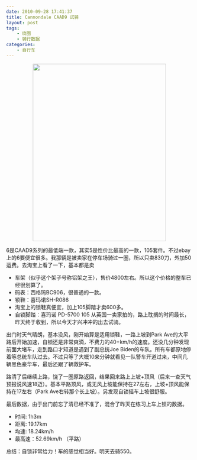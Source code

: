 ```yaml
---
date: 2010-09-28 17:41:37
title: Cannondale CAAD9 试骑
layout: post
tags:
    - 绕圈
    - 骑行数据
categories:
    - 自行车
---
```

<p style="text-align:center;"><a href="http://pic.ztpala.com/wp-content/uploads/2010/09/IMG_0182.jpg"><img class="size-full wp-image-4003 aligncenter" title="IMG_0182" src="http://pic.ztpala.com/wp-content/uploads/2010/09/IMG_0182.jpg" alt="" width="360" height="480" /></a></p>

6是CAAD9系列的最低端一款，其实5是性价比最高的一款，105套件。不过ebay上的6要便宜很多。我那辆是被卖家在停车场骑过一圈，所以只卖830刀，外加50运费。去淘宝上看了一下，基本都是卖

* 车架（似乎这个架子号称铝架之王），售价4800左右。所以这个价格的整车已经很划算了。
* 码表：西格玛BC906，很普通的一款。
* 锁鞋：喜玛诺SH-R086
* 淘宝上的锁鞋真便宜，加上105脚踏才卖600多。
* 自锁脚踏：喜玛诺 PD-5700 105
    从英国一卖家拍的，路上耽搁的时间最长，昨天终于收到，所以今天才兴冲冲的出去试骑。

出门时天气晴朗，基本没风，刚开始算是适用锁鞋，一路上坡到Park Ave的大平路后开始加速，自锁还是非常爽滴，不费力的40+km/h的速度。还没几分钟发现前面大堵车，走到路口才知道是遇到了副总统Joe Biden的车队。所有车都原地停着等总统车队过去。不过只等了大概10来分钟就看见一队警车开道过来，中间几辆黑色豪华车，最后还跟了辆救护车。

路清了后继续上路，饶了一圈原路返回，结果回来路上上坡+顶风（后来一查天气预报说风速18迈）。基本平路顶风，或无风上坡能保持在27左右，上坡+顶风能保持在17左右（Park Ave右转那个长上坡）。另发现自锁摇车上坡很舒服。

最后数据，由于出门前忘了清已经不准了，混合了昨天在练习上车上锁的数据。

* 时间: 1h3m
* 距离: 19.17km
* 均速: 18.24km/h
* 最高速：52.69km/h （平路）

总结：自锁非常给力！车的感觉相当好。明天去骑550。
